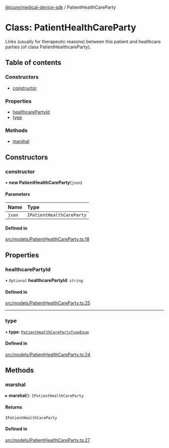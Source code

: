 [@icure/medical-device-sdk](../modules.md) / PatientHealthCareParty

# Class: PatientHealthCareParty

Links (usually for therapeutic reasons) between this patient and healthcare parties (of class PatientHealthcareParty).

## Table of contents

### Constructors

- [constructor](PatientHealthCareParty.md#constructor)

### Properties

- [healthcarePartyId](PatientHealthCareParty.md#healthcarepartyid)
- [type](PatientHealthCareParty.md#type)

### Methods

- [marshal](PatientHealthCareParty.md#marshal)

## Constructors

### constructor

• **new PatientHealthCareParty**(`json`)

#### Parameters

| Name | Type |
| :------ | :------ |
| `json` | `IPatientHealthCareParty` |

#### Defined in

[src/models/PatientHealthCareParty.ts:18](https://github.com/icure/icure-medical-device-js-sdk/blob/4df0728/src/models/PatientHealthCareParty.ts#L18)

## Properties

### healthcarePartyId

• `Optional` **healthcarePartyId**: `string`

#### Defined in

[src/models/PatientHealthCareParty.ts:25](https://github.com/icure/icure-medical-device-js-sdk/blob/4df0728/src/models/PatientHealthCareParty.ts#L25)

___

### type

• **type**: [`PatientHealthCarePartyTypeEnum`](../modules.md#patienthealthcarepartytypeenum)

#### Defined in

[src/models/PatientHealthCareParty.ts:24](https://github.com/icure/icure-medical-device-js-sdk/blob/4df0728/src/models/PatientHealthCareParty.ts#L24)

## Methods

### marshal

▸ **marshal**(): `IPatientHealthCareParty`

#### Returns

`IPatientHealthCareParty`

#### Defined in

[src/models/PatientHealthCareParty.ts:27](https://github.com/icure/icure-medical-device-js-sdk/blob/4df0728/src/models/PatientHealthCareParty.ts#L27)
